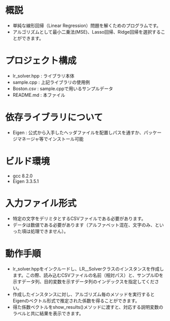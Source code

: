 # 概説
- 単純な線形回帰（Linear Regression）問題を解くためのプログラムです。
- アルゴリズムとして最小二乗法(MSE)、Lasso回帰、Ridge回帰を選択することができます。

# プロジェクト構成
- lr_solver.hpp : ライブラリ本体
- sample.cpp : 上記ライブラリの使用例
- Boston.csv : sample.cppで用いるサンプルデータ
- README.md : 本ファイル

# 依存ライブラリについて
- Eigen : 公式から入手したヘッダファイルを配置しパスを通すか、パッケージマネージャ等でインストール可能

# ビルド環境
- gcc 8.2.0
- Eigen 3.3.5.1

# 入力ファイル形式
- 特定の文字をデリミタとするCSVファイルである必要があります。
- データは数値である必要があります（アルファベット混在、文字のみ、といった項は処理できません）。

# 動作手順
- lr_solver.hppをインクルードし、LR__Solverクラスのインスタンスを作成します。この際、読み込むCSVファイルの名前（相対パス）と、サンプルIDを示すデータ列、目的変数を示すデータ列のインデックスを指定してください。
- 作成したインスタンスに対し、アルゴリズム毎のメソッドを実行するとEigenのベクトル形式で推定された係数を得ることができます。
- 得た係数ベクトルをshow_results()メソッドに渡すと、対応する説明変数のラベルと共に結果を表示できます。
